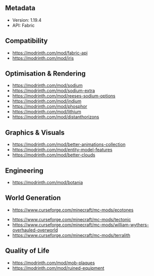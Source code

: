 ## Metadata

- Version: 1.19.4
- API: Fabric

## Compatibility

- https://modrinth.com/mod/fabric-api
- https://modrinth.com/mod/iris

## Optimisation & Rendering

- https://modrinth.com/mod/sodium
- https://modrinth.com/mod/sodium-extra
- https://modrinth.com/mod/reeses-sodium-options
- https://modrinth.com/mod/indium
- https://modrinth.com/mod/phosphor
- https://modrinth.com/mod/lithium
- https://modrinth.com/mod/distanthorizons

## Graphics & Visuals 

- https://modrinth.com/mod/better-animations-collection
- https://modrinth.com/mod/entity-model-features
- https://modrinth.com/mod/better-clouds

## Engineering

- https://modrinth.com/mod/botania

## World Generation

- https://www.curseforge.com/minecraft/mc-mods/ecotones
<!-- - https://www.curseforge.com/minecraft/mc-mods/oh-the-biomes-youll-go-fabric -->
- https://www.curseforge.com/minecraft/mc-mods/tectonic
- https://www.curseforge.com/minecraft/mc-mods/william-wythers-overhauled-overworld
- https://www.curseforge.com/minecraft/mc-mods/terralith

## Quality of Life

- https://modrinth.com/mod/mob-plaques
- https://modrinth.com/mod/ruined-equipment
